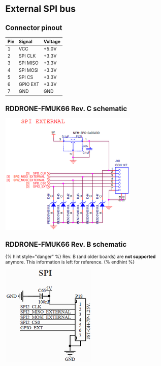 # External SPI bus

## Connector pinout

| Pin | Signal | Voltage |
| :--- | :--- | :--- |
| 1 | VCC | +5.0V |
| 2 | SPI CLK | +3.3V |
| 3 | SPI MISO | +3.3V |
| 4 | SPI MOSI | +3.3V |
| 5 | SPI CS | +3.3V |
| 6 | GPIO EXT | +3.3V |
| 7 | GND | GND |

## RDDRONE-FMUK66 Rev. C schematic

![](../../.gitbook/assets/c-spi.png)

## RDDRONE-FMUK66 Rev. B schematic

{% hint style="danger" %}
Rev. B \(and older boards\) are **not supported** anymore. This information is left for reference.
{% endhint %}

![](../../.gitbook/assets/spi.PNG)

